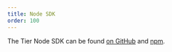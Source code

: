 ```yaml
---
title: Node SDK
order: 100
---
```


The Tier Node SDK can be found [on
GitHub](https://github.com/tierdev/node-sdk) and
[npm](http://npm.im/@tier.run/sdk).

<!--include
https://raw.githubusercontent.com/tierdev/node-sdk/main/README.md
-->
